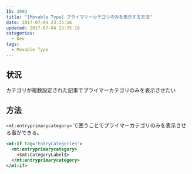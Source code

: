 ```yaml
---
ID: 3092
title: "[Movable Type] プライマリーカテゴリのみを表示する方法"
date: 2017-07-04 23:35:16
updated: 2017-07-04 23:35:16
categories:
  - Dev
tags:
  - Movable Type
---
```


<!--more-->

## 状況

カテゴリが複数設定された記事でプライマーカテゴリのみを表示させたい

## 方法

`<mt:entryprimarycategory>` で囲うことでプライマーカテゴリのみを表示させる事ができる。

```xml
<mt:if tag="EntryCategories">
  <mt:entryprimarycategory>
    <$mt:CategoryLabel$>
  </mt:entryprimarycategory>
</mt:if>
```
